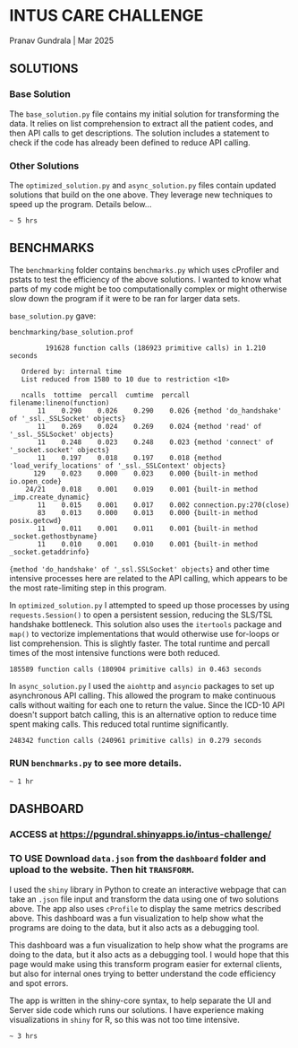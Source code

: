 # INTUS CARE CHALLENGE
Pranav Gundrala | Mar 2025

## SOLUTIONS
### Base Solution
The `base_solution.py` file contains my initial solution for transforming the data. It relies on list comprehension to extract all the patient codes, and then API calls to get descriptions. The solution includes a statement to check if the code has already been defined to reduce API calling.

### Other Solutions
The `optimized_solution.py` and `async_solution.py` files contain updated solutions that build on the one above. They leverage new techniques to speed up the program. Details below...

`~ 5 hrs`

## BENCHMARKS
The `benchmarking` folder contains `benchmarks.py` which uses cProfiler and pstats to test the efficiency of the above solutions. I wanted to know what parts of my code might be too computationally complex or might otherwise slow down the program if it were to be ran for larger data sets.

`base_solution.py` gave:
```
benchmarking/base_solution.prof

         191628 function calls (186923 primitive calls) in 1.210 seconds

   Ordered by: internal time
   List reduced from 1580 to 10 due to restriction <10>

   ncalls  tottime  percall  cumtime  percall filename:lineno(function)
       11    0.290    0.026    0.290    0.026 {method 'do_handshake' of '_ssl._SSLSocket' objects}
       11    0.269    0.024    0.269    0.024 {method 'read' of '_ssl._SSLSocket' objects}
       11    0.248    0.023    0.248    0.023 {method 'connect' of '_socket.socket' objects}
       11    0.197    0.018    0.197    0.018 {method 'load_verify_locations' of '_ssl._SSLContext' objects}
      129    0.023    0.000    0.023    0.000 {built-in method io.open_code}
    24/21    0.018    0.001    0.019    0.001 {built-in method _imp.create_dynamic}
       11    0.015    0.001    0.017    0.002 connection.py:270(close)
       83    0.013    0.000    0.013    0.000 {built-in method posix.getcwd}
       11    0.011    0.001    0.011    0.001 {built-in method _socket.gethostbyname}
       11    0.010    0.001    0.010    0.001 {built-in method _socket.getaddrinfo}
```

`{method 'do_handshake' of '_ssl.SSLSocket' objects}` and other time intensive processes here are related to the API calling, which appears to be the most rate-limiting step in this program.

In `optimized_solution.py` I attempted to speed up those processes by using `requests.Session()` to open a persistent session, reducing the SLS/TSL handshake bottleneck. This solution also uses the `itertools` package and `map()` to vectorize implementations that would otherwise use for-loops or list comprehension. This is slightly faster. The total runtime and percall times of the most intensive functions were both reduced.

```
185589 function calls (180904 primitive calls) in 0.463 seconds
```

In `async_solution.py` I used the `aiohttp` and `asyncio` packages to set up asynchronous API calling. This allowed the program to make continuous calls without waiting for each one to return the value. Since the ICD-10 API doesn't support batch calling, this is an alternative option to reduce time spent making calls. This reduced total runtime significantly.

```
248342 function calls (240961 primitive calls) in 0.279 seconds
```

### **RUN** `benchmarks.py` to see more details.

`~ 1 hr`

## DASHBOARD

### **ACCESS** at https://pgundral.shinyapps.io/intus-challenge/
### **TO USE** Download `data.json` from the `dashboard` folder and upload to the website. Then hit `TRANSFORM`.

I used the `shiny` library in Python to create an interactive webpage that can take an `.json` file input and transform the data using one of two solutions above. The app also uses `cProfile` to display the same metrics described above. This dashboard was a fun visualization to help show what the programs are doing to the data, but it also acts as a debugging tool. 

This dashboard was a fun visualization to help show what the programs are doing to the data, but it also acts as a debugging tool. I would hope that this page would make using this transform program easier for external clients, but also for internal ones trying to better understand the code efficiency and spot errors.

The app is written in the shiny-core syntax, to help separate the UI and Server side code which runs our solutions. I have experience making visualizations in `shiny` for R, so this was not too time intensive. 

`~ 3 hrs`
